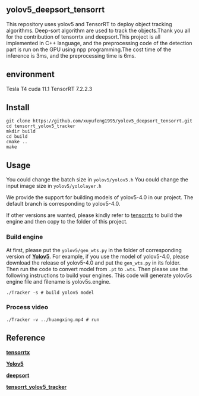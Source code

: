 ## yolov5_deepsort_tensorrt

This repository uses yolov5 and TensorRT to deploy object tracking algorithms. Deep-sort algorithm are used to track the objects.Thank you all for  the contribution of tensorrtx and deepsort.This project is all implemented in C++ language, and the preprocessing code of the detection part is run on the GPU using npp programming.The cost time of the inference is 3ms, and the preprocessing time is 6ms.

## environment
Tesla T4
cuda 11.1
TensorRT 7.2.2.3

## Install

```shell
git clone https://github.com/xuyufeng1995/yolov5_deepsort_tensorrt.git
cd tensorrt_yolov5_tracker
mkdir build
cd build
cmake ..
make
```

## Usage

You could change the batch size in `yolov5/yolov5.h` You could change the input image size in `yolov5/yololayer.h`

We provide the support for building models of yolov5-4.0 in our project. The default branch is corresponding to yolov5-4.0. 

If other versions are wanted, please kindly refer to [tensorrtx](https://github.com/wang-xinyu/tensorrtx) to build the engine and then copy to the folder of this project.

### Build engine

At first, please put the `yolov5/gen_wts.py` in the folder of corresponding version of [**Yolov5**](https://github.com/ultralytics/yolov5). For example, if you use the model of yolov5-4.0, please download the release of yolov5-4.0 and put the `gen_wts.py` in its folder. Then run the code to convert model from `.pt` to `.wts`. Then please use the following instructions to build your engines. This code will generate yolov5s engine file and filename is yolov5s.engine.

```
./Tracker -s # build yolov5 model

```

### Process video

```
./Tracker -v ../huangxing.mp4 # run
```

## Reference

[**tensorrtx**](https://github.com/wang-xinyu/tensorrtx)

[**Yolov5**](https://github.com/ultralytics/yolov5)

[**deepsort**](https://github.com/shaoshengsong/DeepSORT)

[**tensorrt_yolov5_tracker**](https://github.com/AsakusaRinne/tensorrt_yolov5_tracker)
